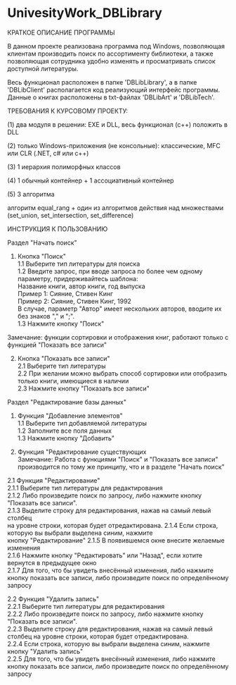# UnivesityWork_DBLibrary

КРАТКОЕ ОПИСАНИЕ ПРОГРАММЫ

В данном проекте реализована программа под Windows, позволяющая клиентам производить поиск по ассортименту библиотеки, а также позволяющая сотрудника удобно изменять и просматривать список доступной литературы.

Весь функционал расположен в папке 'DBLibLibrary', а в папке 'DBLibClient' располагается код реализующий интерфейс программы. Данные о книгах расположены в txt-файлах 'DBLibArt' и 'DBLibTech'.

ТРЕБОВАНИЯ К КУРСОВОМУ ПРОЕКТУ:

(1) два модуля в решении: EXE и DLL,  весь функционал (с++) положить в DLL 

(2) только Windows-приложения (не консольные): классические, MFC или CLR (.NET, с# или с++)  

(3) 1 иерархия полиморфных классов

(4) 1 обычный контейнер + 1 ассоциативный контейнер

(5) 3 алгоритма  

алгоритм equal_rang + один из алгоритмов действия над множествами (set_union, set_intersection, set_difference)

ИНСТРУКЦИЯ К ПОЛЬЗОВАНИЮ

Раздел "Начать поиск"
1. Кнопка "Поиск"<br/>
1.1 Выберите тип литературы для поиска<br/>
1.2 Введите запрос, при вводе запроса по более чем одному параметру, 
придерживайтесь шаблона:<br/>
Название книги, автор книги, год выпуска<br/>
Пример 1: Сияние, Стивен Кинг<br/>
Пример 2: Сияние, Стивен Кинг, 1992<br/>
В случае, параметр "Автор" имеет нескольких авторов, 
вводите их без знаков "," и ";".<br/>
1.3 Нажмите кнопку "Поиск"

Замечание: функции сортировки и отображения книг,
работают только с функцией "Показать все записи"

2. Кнопка "Показать все записи"<br/>
2.1 Выберите тип литературы<br/>
2.2 При желании можно выбрать способ сортировки или 
отобразить только книги, имеющиеся в наличии<br/>
2.3 Нажмите кнопку "Показать все записи"

Раздел "Редактирование базы данных"<br/>
1. Функция "Добавление элементов"<br/>
1.1 Выберите тип добавляемой литературы<br/>
1.2 Заполните все поля данных<br/>
1.3 Нажмите кнопку "Добавить"<br/>

2. Функция "Редактирование существующих<br/>
Замечание: Работа с функциями "Поиск" и "Показать все записи"
производится по тому же принципу, что и в разделе "Начать поиск"

2.1 Функция "Редактирование"<br/>
2.1.1 Выберите тип литературы для редактирования<br/>
2.1.2 Либо произведите поиск по запросу, либо нажмите кнопку 
"Показать все записи".<br/>
2.1.3 Выделите строку для редактирования, нажав на самый левый столбец<br/>
на уровне строки, которая будет отредактирована.
2.1.4 Если строка, которую вы выбрали выделена синим, нажмите <br/>
кнопку "Редактирование"
2.1.5 В появившемся окне внесите желаемые изменения<br/>
2.1.6 Нажмите кнопку "Редактировать" или "Назад", если хотите вернутся
в предыдущее окно<br/>
2.1.7 Для того, что бы увидеть внесённый изменения, либо нажмите кнопку
показать все записи, либо произведите поиск по определённому запросу

2.2 Функция "Удалить запись"<br/>
2.2.1 Выберите тип литературы для редактирования<br/>
2.2.2 Либо произведите поиск по запросу, либо нажмите кнопку 
"Показать все записи".<br/>
2.2.3 Выделите строку для редактирования, нажав на самый левый столбец
на уровне строки, которая будет отредактирована.<br/>
2.2.4 Если строка, которую вы выбрали выделена синим, нажмите 
кнопку "Удалить запись"<br/>
2.2.5 Для того, что бы увидеть внесённый изменения, либо нажмите кнопку
показать все записи, либо произведите поиск по определённому запросу<br/>
